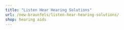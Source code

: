 ```yaml
---
title: "Listen Hear Hearing Solutions"
url: /new-braunfels/listen-hear-hearing-solutions/
shop: hearing aids
---
```

